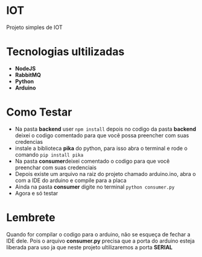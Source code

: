 # IOT
Projeto simples de IOT

# Tecnologias ultilizadas
- **NodeJS**
- **RabbitMQ**
- **Python**
- **Arduino**

# Como Testar 
- Na pasta **backend** user ```npm install``` depois no codigo da pasta **backend** deixei o codigo comentado para que você possa preencher com suas credencias
- instale a biblioteca **pika** do python, para isso abra o terminal e rode o comando ```pip install pika```
- Na pasta **consumer**deixei comentado o codigo para que você preenchar com suas credenciais
- Depois existe um arquivo na raiz do projeto chamado arduino.ino, abra o com a IDE do arduino e compile para a placa
- Ainda na pasta **consumer** digite no terminal ```python consumer.py```
- Agora e só testar

# Lembrete
Quando for compilar o codigo para o arduino, não se esqueça de fechar a IDE dele. Pois o arquivo **consumer.py** precisa que a porta do arduino esteja liberada para uso ja que neste projeto ultilizaremos a porta **SERIAL**
